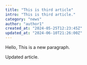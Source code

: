 ```yaml
---
title: "This is third article"
intro: "This is third article."
category: "news"
author: "author1"
created_at: "2024-05-25T12:23:45Z"
updated_at: "2024-06-10T21:26:00Z"
---
```

Hello, This is a new paragraph.

Updated article.
